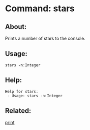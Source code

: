 Command: stars
====================

About:
--------------------
Prints a number of stars to the console.

Usage:
--------------------
```
stars -n:Integer 
```

Help:
--------------------
```
Help for stars:
 - Usage: stars -n:Integer 

```

Related:
--------------------
[print](index.md)

